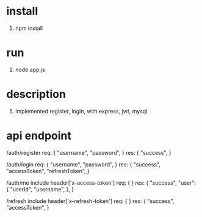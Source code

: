 # install
1. npm install

# run
1. node app.js

# description
1. implemented register, login, with express, jwt, mysql

# api endpoint
/auth/register
req: {
  "username",
  "password",
}
res: {
  "success",
}

/auth/login
req: {
  "username",
  "password",
}
res: {
  "success",
  "accessToken",
  "refreshToken",
}

/auth/me
include header['x-access-token']
req: {
}
res: {
  "success",
  "user": {
    "userId",
    "username",
  },
}

/refresh
include header['x-refresh-token']
req: {
}
res: {
  "success",
  "accessToken",
}